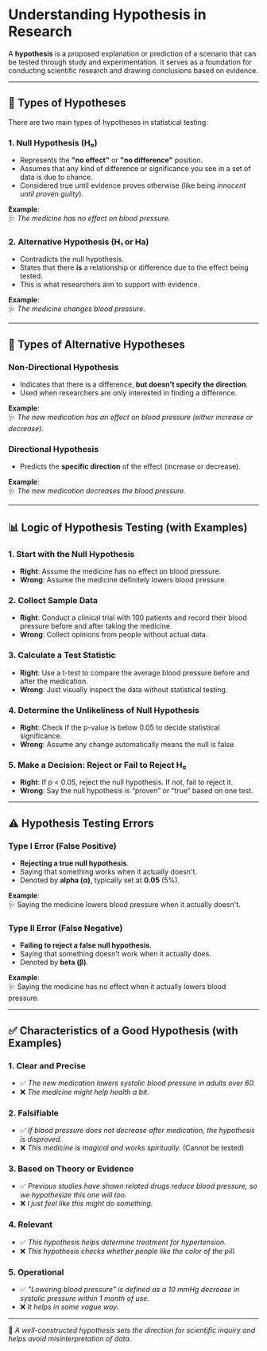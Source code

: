 # Understanding Hypothesis in Research

A **hypothesis** is a proposed explanation or prediction of a scenario that can be tested through study and experimentation. It serves as a foundation for conducting scientific research and drawing conclusions based on evidence.

---

## 📘 Types of Hypotheses

There are two main types of hypotheses in statistical testing:

### 1. Null Hypothesis (H₀)

- Represents the **"no effect"** or **"no difference"** position.
- Assumes that any kind of difference or significance you see in a set of data is due to chance.
- Considered true until evidence proves otherwise (like being _innocent until proven guilty_).

**Example**:  
🩺 _The medicine has no effect on blood pressure._

### 2. Alternative Hypothesis (H₁ or Ha)

- Contradicts the null hypothesis.
- States that there **is** a relationship or difference due to the effect being tested.
- This is what researchers aim to support with evidence.

**Example**:  
🩺 _The medicine changes blood pressure._

---

## 🔄 Types of Alternative Hypotheses

### Non-Directional Hypothesis

- Indicates that there is a difference, **but doesn’t specify the direction**.
- Used when researchers are only interested in finding a difference.

**Example**:  
🩺 _The new medication has an effect on blood pressure (either increase or decrease)._

### Directional Hypothesis

- Predicts the **specific direction** of the effect (increase or decrease).

**Example**:  
🩺 _The new medication decreases the blood pressure._

---

## 📊 Logic of Hypothesis Testing (with Examples)

### 1. Start with the Null Hypothesis

- **Right**: Assume the medicine has no effect on blood pressure.
- **Wrong**: Assume the medicine definitely lowers blood pressure.

### 2. Collect Sample Data

- **Right**: Conduct a clinical trial with 100 patients and record their blood pressure before and after taking the medicine.
- **Wrong**: Collect opinions from people without actual data.

### 3. Calculate a Test Statistic

- **Right**: Use a t-test to compare the average blood pressure before and after the medication.
- **Wrong**: Just visually inspect the data without statistical testing.

### 4. Determine the Unlikeliness of Null Hypothesis

- **Right**: Check if the p-value is below 0.05 to decide statistical significance.
- **Wrong**: Assume any change automatically means the null is false.

### 5. Make a Decision: Reject or Fail to Reject H₀

- **Right**: If p < 0.05, reject the null hypothesis. If not, fail to reject it.
- **Wrong**: Say the null hypothesis is “proven” or “true” based on one test.

---

## ⚠️ Hypothesis Testing Errors

### Type I Error (False Positive)

- **Rejecting a true null hypothesis**.
- Saying that something works when it actually doesn't.
- Denoted by **alpha (α)**, typically set at **0.05** (5%).

**Example**:  
🩺 Saying the medicine lowers blood pressure when it actually doesn't.

### Type II Error (False Negative)

- **Failing to reject a false null hypothesis**.
- Saying that something doesn’t work when it actually does.
- Denoted by **beta (β)**.

**Example**:  
🩺 Saying the medicine has no effect when it actually lowers blood pressure.

---

## ✅ Characteristics of a Good Hypothesis (with Examples)

### 1. Clear and Precise

- ✅ _The new medication lowers systolic blood pressure in adults over 60._
- ❌ _The medicine might help health a bit._

### 2. Falsifiable

- ✅ _If blood pressure does not decrease after medication, the hypothesis is disproved._
- ❌ _This medicine is magical and works spiritually._ (Cannot be tested)

### 3. Based on Theory or Evidence

- ✅ _Previous studies have shown related drugs reduce blood pressure, so we hypothesize this one will too._
- ❌ _I just feel like this might do something._

### 4. Relevant

- ✅ _This hypothesis helps determine treatment for hypertension._
- ❌ _This hypothesis checks whether people like the color of the pill._

### 5. Operational

- ✅ _"Lowering blood pressure" is defined as a 10 mmHg decrease in systolic pressure within 1 month of use._
- ❌ _It helps in some vague way._

---

🎯 _A well-constructed hypothesis sets the direction for scientific inquiry and helps avoid misinterpretation of data._
